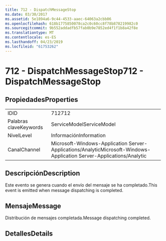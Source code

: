 ```yaml
---
title: 712 - DispatchMessageStop
ms.date: 03/30/2017
ms.assetid: 5e1894a6-9c44-4533-aaec-64063a2cbb06
ms.openlocfilehash: 618b1775850078ca2c0c60cc8f78b878219982c0
ms.sourcegitcommit: 9b552addadfb57fab0b9e7852ed4f1f1b8a42f8e
ms.translationtype: MT
ms.contentlocale: es-ES
ms.lasthandoff: 04/23/2019
ms.locfileid: "61753262"
---
```

# <a name="712---dispatchmessagestop"></a><span data-ttu-id="34c62-102">712 - DispatchMessageStop</span><span class="sxs-lookup"><span data-stu-id="34c62-102">712 - DispatchMessageStop</span></span>
## <a name="properties"></a><span data-ttu-id="34c62-103">Propiedades</span><span class="sxs-lookup"><span data-stu-id="34c62-103">Properties</span></span>  
  
|||  
|-|-|  
|<span data-ttu-id="34c62-104">ID</span><span class="sxs-lookup"><span data-stu-id="34c62-104">ID</span></span>|<span data-ttu-id="34c62-105">712</span><span class="sxs-lookup"><span data-stu-id="34c62-105">712</span></span>|  
|<span data-ttu-id="34c62-106">Palabras clave</span><span class="sxs-lookup"><span data-stu-id="34c62-106">Keywords</span></span>|<span data-ttu-id="34c62-107">ServiceModel</span><span class="sxs-lookup"><span data-stu-id="34c62-107">ServiceModel</span></span>|  
|<span data-ttu-id="34c62-108">Nivel</span><span class="sxs-lookup"><span data-stu-id="34c62-108">Level</span></span>|<span data-ttu-id="34c62-109">Información</span><span class="sxs-lookup"><span data-stu-id="34c62-109">Information</span></span>|  
|<span data-ttu-id="34c62-110">Canal</span><span class="sxs-lookup"><span data-stu-id="34c62-110">Channel</span></span>|<span data-ttu-id="34c62-111">Microsoft-Windows-Application Server-Applications/Analytic</span><span class="sxs-lookup"><span data-stu-id="34c62-111">Microsoft-Windows-Application Server-Applications/Analytic</span></span>|  
  
## <a name="description"></a><span data-ttu-id="34c62-112">Descripción</span><span class="sxs-lookup"><span data-stu-id="34c62-112">Description</span></span>  
 <span data-ttu-id="34c62-113">Este evento se genera cuando el envío del mensaje se ha completado.</span><span class="sxs-lookup"><span data-stu-id="34c62-113">This event is emitted when message dispatching is completed.</span></span>  
  
## <a name="message"></a><span data-ttu-id="34c62-114">Mensaje</span><span class="sxs-lookup"><span data-stu-id="34c62-114">Message</span></span>  
 <span data-ttu-id="34c62-115">Distribución de mensajes completada.</span><span class="sxs-lookup"><span data-stu-id="34c62-115">Message dispatching completed.</span></span>  
  
## <a name="details"></a><span data-ttu-id="34c62-116">Detalles</span><span class="sxs-lookup"><span data-stu-id="34c62-116">Details</span></span>
